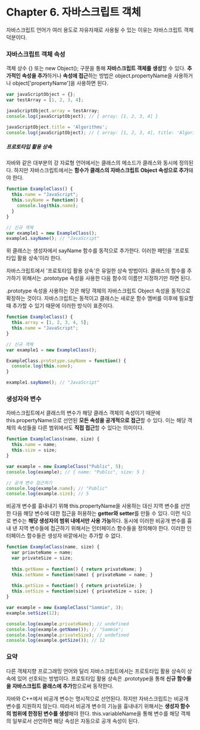 # Chapter 6. 자바스크립트 객체

자바스크립트 언어가 여러 용도로 자유자재로 사용될 수 있는 이유는 자바스크립트 객체 덕분이다.

### 자바스크립트 객체 속성

객체 상수 {} 또는 new Object(); 구문을 통해 **자바스크립트 객체를 생성**할 수 있다.
**추가적인 속성을 추가**하거나 **속성에 접근**하는 방법은 object.propertyName을 사용하거나 object['propertyName']을 사용하면 된다.

```javascript
var javaScriptObject = {};
var testArray = [1, 2, 3, 4];

javaScriptObject.array = testArray;
console.log(javaScriptObject); // { array: [1, 2, 3, 4] }

javaScriptObject.title = 'Algorithms';
console.log(javaScriptObject); // { array: [1, 2, 3, 4], title: 'Algorithms' }
```

##### 프로토타입 활용 상속

자바와 같은 대부분의 강 자료형 언어에서는 클래스의 메소드가 클래스와 동시에 정의된다.
하지만 자바스크립트에서는 **함수가 클래스의 자바스크립트 Object 속성으로 추가**돼야 한다.

```javascript
function ExampleClass() {
  this.name = "JavaScript";
  this.sayName = function() {
    console.log(this.name);
  }
}

// 신규 객체
var example1 = new ExampleClass();
example1.sayName(); // "JavaScript"
```

위 클래스는 생성자에서 sayName 함수를 동적으로 추가한다.
이러한 패턴을 '프로토타입 활용 상속'이라 한다.

자바스크립트에서 '프로토타입 활용 상속'은 유일한 상속 방법이다.
클래스의 함수를 추가하기 위해서는 .prototype 속성을 사용한 다음 함수의 이름만 지정하기만 하면 된다.

.prototype 속성을 사용하는 것은 해당 객체의 자바스크립트 Object 속성을 동적으로 확장하는 것이다.
자바스크립트는 동적이고 클래스는 새로운 함수 멤버를 이후에 필요할 때 추가할 수 있기 때문에 이러한 방식이 표준이다.

```javascript
function ExampleClass() {
  this.array = [1, 2, 3, 4, 5];
  this.name = "JavaScript";
}

// 신규 객체
var example1 = new ExampleClass();

ExampleClass.prototype.sayName = function() {
  console.log(this.name);
}

example1.sayName(); // "JavaScript"

```

### 생성자와 변수

자바스크립트에서 클래스의 변수가 해당 클래스 객체의 속성이기 때문에 this.propertyName으로 선언된 **모든 속성을 공개적으로 접근**할 수 있다.
이는 해당 객체의 속성들을 다른 범위에서도 **직접 접근**할 수 있다는 의미이다.

```javascript
function ExampleClass(name, size) {
  this.name = name;
  this.size = size;
}

var example = new ExampleClass("Public", 5);
console.log(example); // { name: "Public", size: 5 }

// 공개 변수 접근하기
console.log(example.name); // "Public"
console.log(example.size); // 5
```

비공개 변수를 흉내내기 위해 this.propertyName을 사용하는 대신 지역 변수를 선언한 다음 해당 변수에 대한 접근을 허용하는 **getter와 setter**를 만들 수 있다.
이런 식으로 변수는 **해당 생성자의 범위 내에서만 사용 가능**하다.
동시에 이러한 비공개 변수를 흉내 낸 지역 변수들에 접근하기 위해서는 인터페이스 함수들을 정의해야 한다.
이러한 인터페이스 함수들은 생성자 바깥에서는 추가할 수 없다.

```javascript
function ExampleClass(name, size) {
  var priavteName = name;
  var privateSize = size;
  
  this.getName = function() { return privateName; }
  this.setName = function(name) { privateName = name; }
  
  this.getSize = function() { return privateSize; }
  this.setSize = function(size) { privateSize = size; }
}

var example = new ExampleClass("Sammie", 3);
example.setSize(12);

console.log(example.privateName); // undefined
console.log(example.getName()); // "Sammie";
console.log(example.privateSize); // undefined
console.log(example.getSize()); // 12
```

### 요약

다른 객체지향 프로그래밍 언어와 달리 자바스크립트에서는 프로토타입 활용 상속이 상속에 있어 선호되는 방법이다.
프로토타입 활용 상속은 .prototype을 통해 **신규 함수들을 자바스크립트 클래스에 추가**함으로써 동작한다.

자바와 C++에서 비공개 변수는 명시적으로 선언된다.
하지만 자바스크립트는 비공개 변수를 지원하지 않는다.
따라서 비공개 변수의 기능을 흉내내기 위해서는 **생성자 함수의 범위에 한정된 변수를 생성**해야 한다.
this.variableName을 통해 변수를 해당 객체의 일부로서 선언하면 해당 속성은 자동으로 공개 속성이 된다.